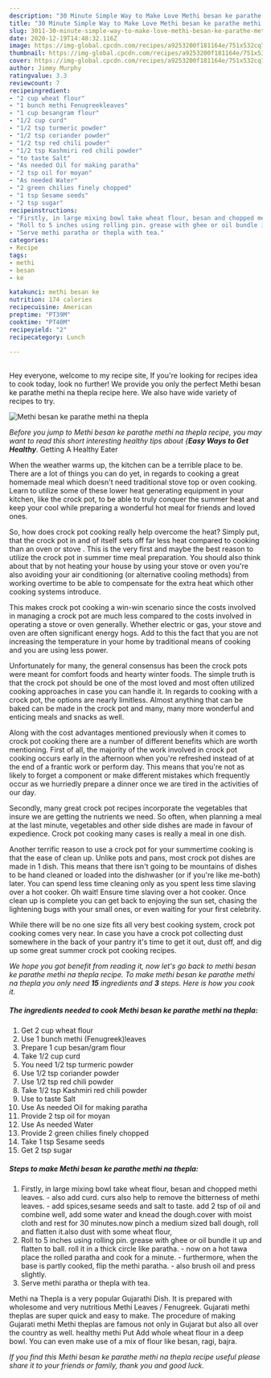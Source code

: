 ```yaml
---
description: "30 Minute Simple Way to Make Love Methi besan ke parathe methi na thepla"
title: "30 Minute Simple Way to Make Love Methi besan ke parathe methi na thepla"
slug: 3011-30-minute-simple-way-to-make-love-methi-besan-ke-parathe-methi-na-thepla
date: 2020-12-19T14:48:32.116Z
image: https://img-global.cpcdn.com/recipes/a9253200f181164e/751x532cq70/methi-besan-ke-parathe-methi-na-thepla-recipe-main-photo.jpg
thumbnail: https://img-global.cpcdn.com/recipes/a9253200f181164e/751x532cq70/methi-besan-ke-parathe-methi-na-thepla-recipe-main-photo.jpg
cover: https://img-global.cpcdn.com/recipes/a9253200f181164e/751x532cq70/methi-besan-ke-parathe-methi-na-thepla-recipe-main-photo.jpg
author: Jimmy Murphy
ratingvalue: 3.3
reviewcount: 7
recipeingredient:
- "2 cup wheat flour"
- "1 bunch methi Fenugreekleaves"
- "1 cup besangram flour"
- "1/2 cup curd"
- "1/2 tsp turmeric powder"
- "1/2 tsp coriander powder"
- "1/2 tsp red chili powder"
- "1/2 tsp Kashmiri red chili powder"
- "to taste Salt"
- "As needed Oil for making paratha"
- "2 tsp oil for moyan"
- "As needed Water"
- "2 green chilies finely chopped"
- "1 tsp Sesame seeds"
- "2 tsp sugar"
recipeinstructions:
- "Firstly, in large mixing bowl take wheat flour, besan and chopped methi leaves. also add curd. curs also help to remove the bitterness of methi leaves.  add spices,sesame seeds and salt to taste. add 2 tsp of oil and combine well, add some water and knead the dough.cover with moist cloth and rest for 30 minutes.now pinch a medium sized ball dough, roll and flatten it.also dust with some wheat flour,"
- "Roll to 5 inches using rolling pin. grease with ghee or oil bundle it up and flatten to ball. roll it in a thick circle like paratha. now on a hot tawa place the rolled paratha and cook for a minute. furthermore, when the base is partly cooked, flip the methi paratha. also brush oil and press slightly."
- "Serve methi paratha or thepla with tea."
categories:
- Recipe
tags:
- methi
- besan
- ke

katakunci: methi besan ke 
nutrition: 174 calories
recipecuisine: American
preptime: "PT39M"
cooktime: "PT40M"
recipeyield: "2"
recipecategory: Lunch

---
```

<br>
Hey everyone, welcome to my recipe site, If you're looking for recipes idea to cook today, look no further! We provide you only the perfect Methi besan ke parathe methi na thepla recipe here. We also have wide variety of recipes to try.
<br>


![Methi besan ke parathe methi na thepla](https://img-global.cpcdn.com/recipes/a9253200f181164e/751x532cq70/methi-besan-ke-parathe-methi-na-thepla-recipe-main-photo.jpg)

<i>Before you jump to Methi besan ke parathe methi na thepla recipe, you may want to read this short interesting healthy tips about {<strong>Easy Ways to Get Healthy</strong>.</i>
Getting A Healthy Eater


When the weather warms up, the kitchen can be a terrible place to be. There are a lot of things you can do yet, in regards to cooking a great homemade meal which doesn't need traditional stove top or oven cooking. Learn to utilize some of these lower heat generating equipment in your kitchen, like the crock pot, to be able to truly conquer the summer heat and keep your cool while preparing a wonderful hot meal for friends and loved ones.

So, how does crock pot cooking really help overcome the heat? Simply put, that the crock pot in and of itself sets off far less heat compared to cooking than an oven or stove . This is the very first and maybe the best reason to utilize the crock pot in summer time meal preparation. You should also think about that by not heating your house by using your stove or oven you're also avoiding your air conditioning (or alternative cooling methods) from working overtime to be able to compensate for the extra heat which other cooking systems introduce.

This makes crock pot cooking a win-win scenario since the costs involved in managing a crock pot are much less compared to the costs involved in operating a stove or oven generally. Whether electric or gas, your stove and oven are often significant energy hogs. Add to this the fact that you are not increasing the temperature in your home by traditional means of cooking and you are using less power.

Unfortunately for many, the general consensus has been the crock pots were meant for comfort foods and hearty winter foods.  The simple truth is that the crock pot should be one of the most loved and most often utilized cooking approaches in case you can handle it. In regards to cooking with a crock pot, the options are nearly limitless.  Almost anything that can be baked can be made in the crock pot and many, many more wonderful and enticing meals and snacks as well.



Along with the cost advantages mentioned previously when it comes to crock pot cooking there are a number of different benefits which are worth mentioning. First of all, the majority of the work involved in crock pot cooking occurs early in the afternoon when you're refreshed instead of at the end of a frantic work or perform day. This means that you're not as likely to forget a component or make different mistakes which frequently occur as we hurriedly prepare a dinner once we are tired in the activities of our day.

Secondly, many great crock pot recipes incorporate the vegetables that insure we are getting the nutrients we need. So often, when planning a meal at the last minute, vegetables and other side dishes are made in favour of expedience. Crock pot cooking many cases is really a meal in one dish.

Another terrific reason to use a crock pot for your summertime cooking is that the ease of clean up.  Unlike pots and pans, most crock pot dishes are made in 1 dish. This means that there isn't going to be mountains of dishes to be hand cleaned or loaded into the dishwasher (or if you're like me-both) later. You can spend less time cleaning only as you spent less time slaving over a hot cooker. Oh wait! Ensure time slaving over a hot cooker. Once clean up is complete you can get back to enjoying the sun set, chasing the lightening bugs with your small ones, or even waiting for your first celebrity.

While there will be no one size fits all very best cooking system, crock pot cooking comes very near. In case you have a crock pot collecting dust somewhere in the back of your pantry it's time to get it out, dust off, and dig up some great summer crock pot cooking recipes.


<i>We hope you got benefit from reading it, now let's go back to methi besan ke parathe methi na thepla recipe. To make methi besan ke parathe methi na thepla you only need <strong>15</strong> ingredients and <strong>3</strong> steps. Here is how you cook it.
</i>

##### The ingredients needed to cook Methi besan ke parathe methi na thepla:

1. Get 2 cup wheat flour
1. Use 1 bunch methi (Fenugreek)leaves
1. Prepare 1 cup besan/gram flour
1. Take 1/2 cup curd
1. You need 1/2 tsp turmeric powder
1. Use 1/2 tsp coriander powder
1. Use 1/2 tsp red chili powder
1. Take 1/2 tsp Kashmiri red chili powder
1. Use to taste Salt
1. Use As needed Oil for making paratha
1. Provide 2 tsp oil for moyan
1. Use As needed Water
1. Provide 2 green chilies finely chopped
1. Take 1 tsp Sesame seeds
1. Get 2 tsp sugar


##### Steps to make Methi besan ke parathe methi na thepla:

1. Firstly, in large mixing bowl take wheat flour, besan and chopped methi leaves. - also add curd. curs also help to remove the bitterness of methi leaves. -  add spices,sesame seeds and salt to taste. add 2 tsp of oil and combine well, add some water and knead the dough.cover with moist cloth and rest for 30 minutes.now pinch a medium sized ball dough, roll and flatten it.also dust with some wheat flour,
1. Roll to 5 inches using rolling pin. grease with ghee or oil bundle it up and flatten to ball. roll it in a thick circle like paratha. - now on a hot tawa place the rolled paratha and cook for a minute. - furthermore, when the base is partly cooked, flip the methi paratha. - also brush oil and press slightly.
1. Serve methi paratha or thepla with tea.


Methi na Thepla is a very popular Gujarathi Dish. It is prepared with wholesome and very nutritious Methi Leaves / Fenugreek. Gujarati methi theplas are super quick and easy to make. The procedure of making Gujarati methi Methi theplas are famous not only in Gujarat but also all over the country as well. healthy methi Put Add whole wheat flour in a deep bowl. You can even make use of a mix of flour like besan, ragi, bajra. 

<i>If you find this Methi besan ke parathe methi na thepla recipe useful please share it to your friends or family, thank you and good luck.</i>
